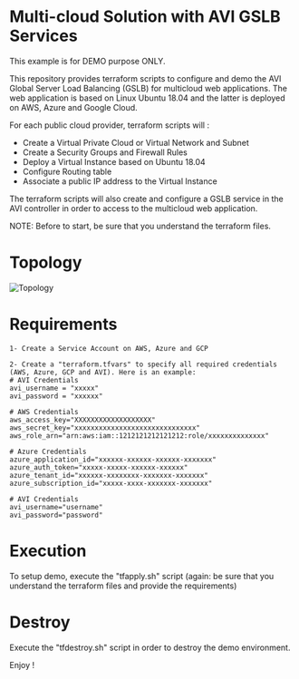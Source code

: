 # Multi-cloud Solution with AVI GSLB Services

This example is for DEMO purpose ONLY.

This repository provides terraform scripts to configure and demo the AVI Global Server Load Balancing (GSLB) for multicloud web applications.
The web application is based on Linux Ubuntu 18.04 and the latter is deployed on AWS, Azure and Google Cloud.

For each public cloud provider, terraform scripts will :
- Create a Virtual Private Cloud or Virtual Network and Subnet 
- Create a Security Groups and Firewall Rules
- Deploy a Virtual Instance based on Ubuntu 18.04
- Configure Routing table
- Associate a public IP address to the Virtual Instance

The terraform scripts will also create and configure a GSLB service in the AVI controller in order to access to the multicloud web application.

NOTE: Before to start, be sure that you understand the terraform files.

# Topology

![Topology](vcn-demo.png)

# Requirements
	
	1- Create a Service Account on AWS, Azure and GCP
	
	2- Create a "terraform.tfvars" to specify all required credentials (AWS, Azure, GCP and AVI). Here is an example:
	# AVI Credentials
	avi_username = "xxxxx"
	avi_password = "xxxxxx"

	# AWS Credentials
	aws_access_key="XXXXXXXXXXXXXXXXXXX"
	aws_secret_key="xxxxxxxxxxxxxxxxxxxxxxxxxxxxxx"
	aws_role_arn="arn:aws:iam::1212121212121212:role/xxxxxxxxxxxxxx"

	# Azure Credentials
	azure_application_id="xxxxxx-xxxxxx-xxxxxx-xxxxxxx"
	azure_auth_token="xxxxx-xxxxx-xxxxxx-xxxxxx"
	azure_tenant_id="xxxxxx-xxxxxxxx-xxxxxxx-xxxxxxx"
	azure_subscription_id="xxxxx-xxxx-xxxxxxx-xxxxxxx"

	# AVI Credentials
	avi_username="username"
	avi_password="password"
	
	
# Execution

To setup demo, execute the "tfapply.sh" script (again: be sure that you understand the terraform files and provide the requirements)

# Destroy

Execute the "tfdestroy.sh" script in order to destroy the demo environment.


Enjoy ! 
